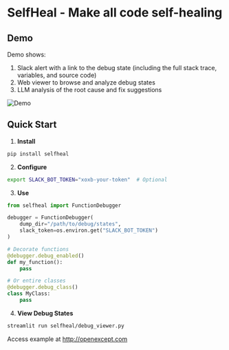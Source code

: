 # SelfHeal - Make all code self-healing
## Demo

Demo shows:
1. Slack alert with a link to the debug state (including the full stack trace, variables, and source code)
2. Web viewer to browse and analyze debug states
3. LLM analysis of the root cause and fix suggestions

![Demo](https://raw.githubusercontent.com/OpenExcept/SelfHeal/main/assets/demo.gif)

## Quick Start

1. **Install**
```bash
pip install selfheal
```

2. **Configure**
```bash
export SLACK_BOT_TOKEN="xoxb-your-token"  # Optional
```

3. **Use**
```python
from selfheal import FunctionDebugger

debugger = FunctionDebugger(
    dump_dir="/path/to/debug/states",
    slack_token=os.environ.get("SLACK_BOT_TOKEN")
)

# Decorate functions
@debugger.debug_enabled()
def my_function():
    pass

# Or entire classes
@debugger.debug_class()
class MyClass:
    pass
```

4. **View Debug States**
```bash
streamlit run selfheal/debug_viewer.py
```
Access example at http://openexcept.com
